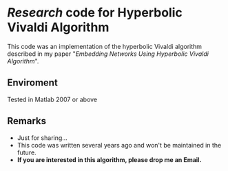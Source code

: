 # *Research* code for Hyperbolic Vivaldi Algorithm #

This code was an implementation of the hyperbolic Vivaldi algorithm described in my paper "*Embedding Networks Using Hyperbolic Vivaldi Algorithm*".

## Enviroment ##
Tested in Matlab 2007 or above

## Remarks ##
- Just for sharing...
- This code was written several years ago and won't be maintained in the future. 
- **If you are interested in this algorithm, please drop me an Email.** 
